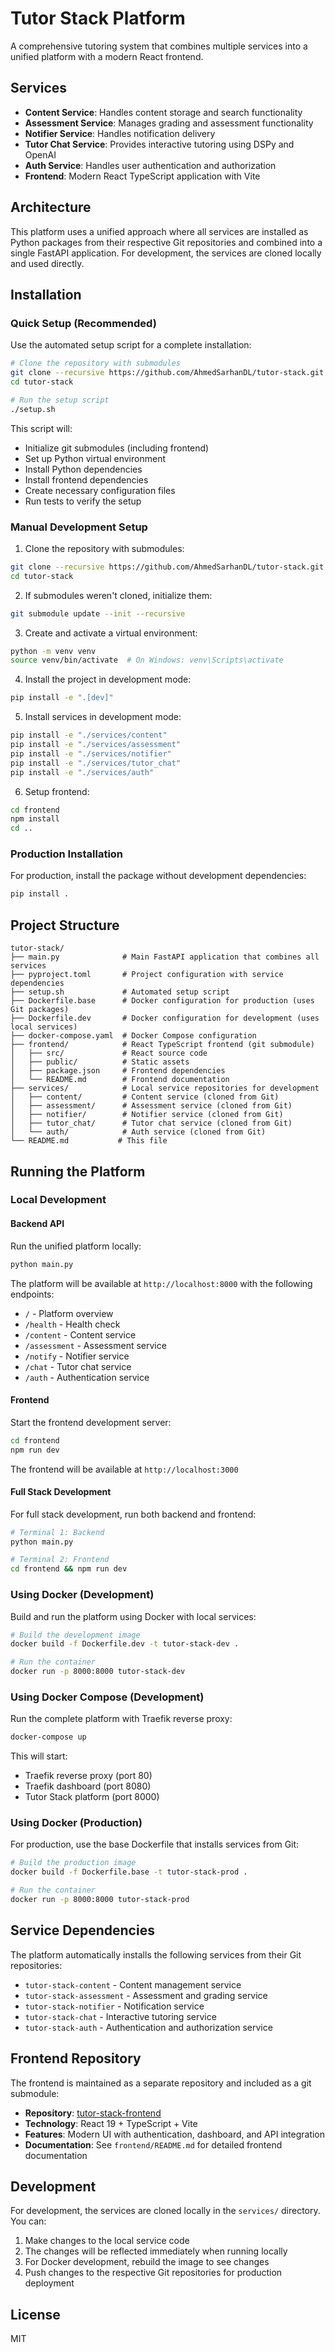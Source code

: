 # Tutor Stack Platform

A comprehensive tutoring system that combines multiple services into a unified platform with a modern React frontend.

## Services

- **Content Service**: Handles content storage and search functionality
- **Assessment Service**: Manages grading and assessment functionality
- **Notifier Service**: Handles notification delivery
- **Tutor Chat Service**: Provides interactive tutoring using DSPy and OpenAI
- **Auth Service**: Handles user authentication and authorization
- **Frontend**: Modern React TypeScript application with Vite

## Architecture

This platform uses a unified approach where all services are installed as Python packages from their respective Git repositories and combined into a single FastAPI application. For development, the services are cloned locally and used directly.

## Installation

### Quick Setup (Recommended)

Use the automated setup script for a complete installation:

```bash
# Clone the repository with submodules
git clone --recursive https://github.com/AhmedSarhanDL/tutor-stack.git
cd tutor-stack

# Run the setup script
./setup.sh
```

This script will:
- Initialize git submodules (including frontend)
- Set up Python virtual environment
- Install Python dependencies
- Install frontend dependencies
- Create necessary configuration files
- Run tests to verify the setup

### Manual Development Setup

1. Clone the repository with submodules:
```bash
git clone --recursive https://github.com/AhmedSarhanDL/tutor-stack.git
cd tutor-stack
```

2. If submodules weren't cloned, initialize them:
```bash
git submodule update --init --recursive
```

3. Create and activate a virtual environment:
```bash
python -m venv venv
source venv/bin/activate  # On Windows: venv\Scripts\activate
```

4. Install the project in development mode:
```bash
pip install -e ".[dev]"
```

5. Install services in development mode:
```bash
pip install -e "./services/content"
pip install -e "./services/assessment"
pip install -e "./services/notifier"
pip install -e "./services/tutor_chat"
pip install -e "./services/auth"
```

6. Setup frontend:
```bash
cd frontend
npm install
cd ..
```

### Production Installation

For production, install the package without development dependencies:

```bash
pip install .
```

## Project Structure

```
tutor-stack/
├── main.py              # Main FastAPI application that combines all services
├── pyproject.toml       # Project configuration with service dependencies
├── setup.sh             # Automated setup script
├── Dockerfile.base      # Docker configuration for production (uses Git packages)
├── Dockerfile.dev       # Docker configuration for development (uses local services)
├── docker-compose.yaml  # Docker Compose configuration
├── frontend/            # React TypeScript frontend (git submodule)
│   ├── src/             # React source code
│   ├── public/          # Static assets
│   ├── package.json     # Frontend dependencies
│   └── README.md        # Frontend documentation
├── services/            # Local service repositories for development
│   ├── content/         # Content service (cloned from Git)
│   ├── assessment/      # Assessment service (cloned from Git)
│   ├── notifier/        # Notifier service (cloned from Git)
│   ├── tutor_chat/      # Tutor chat service (cloned from Git)
│   └── auth/            # Auth service (cloned from Git)
└── README.md           # This file
```

## Running the Platform

### Local Development

#### Backend API

Run the unified platform locally:

```bash
python main.py
```

The platform will be available at `http://localhost:8000` with the following endpoints:
- `/` - Platform overview
- `/health` - Health check
- `/content` - Content service
- `/assessment` - Assessment service
- `/notify` - Notifier service
- `/chat` - Tutor chat service
- `/auth` - Authentication service

#### Frontend

Start the frontend development server:

```bash
cd frontend
npm run dev
```

The frontend will be available at `http://localhost:3000`

#### Full Stack Development

For full stack development, run both backend and frontend:

```bash
# Terminal 1: Backend
python main.py

# Terminal 2: Frontend
cd frontend && npm run dev
```

### Using Docker (Development)

Build and run the platform using Docker with local services:

```bash
# Build the development image
docker build -f Dockerfile.dev -t tutor-stack-dev .

# Run the container
docker run -p 8000:8000 tutor-stack-dev
```

### Using Docker Compose (Development)

Run the complete platform with Traefik reverse proxy:

```bash
docker-compose up
```

This will start:
- Traefik reverse proxy (port 80)
- Traefik dashboard (port 8080)
- Tutor Stack platform (port 8000)

### Using Docker (Production)

For production, use the base Dockerfile that installs services from Git:

```bash
# Build the production image
docker build -f Dockerfile.base -t tutor-stack-prod .

# Run the container
docker run -p 8000:8000 tutor-stack-prod
```

## Service Dependencies

The platform automatically installs the following services from their Git repositories:

- `tutor-stack-content` - Content management service
- `tutor-stack-assessment` - Assessment and grading service  
- `tutor-stack-notifier` - Notification service
- `tutor-stack-chat` - Interactive tutoring service
- `tutor-stack-auth` - Authentication and authorization service

## Frontend Repository

The frontend is maintained as a separate repository and included as a git submodule:

- **Repository**: [tutor-stack-frontend](https://github.com/AhmedSarhanDL/tutor-stack-frontend)
- **Technology**: React 19 + TypeScript + Vite
- **Features**: Modern UI with authentication, dashboard, and API integration
- **Documentation**: See `frontend/README.md` for detailed frontend documentation

## Development

For development, the services are cloned locally in the `services/` directory. You can:

1. Make changes to the local service code
2. The changes will be reflected immediately when running locally
3. For Docker development, rebuild the image to see changes
4. Push changes to the respective Git repositories for production deployment

## License

MIT 
